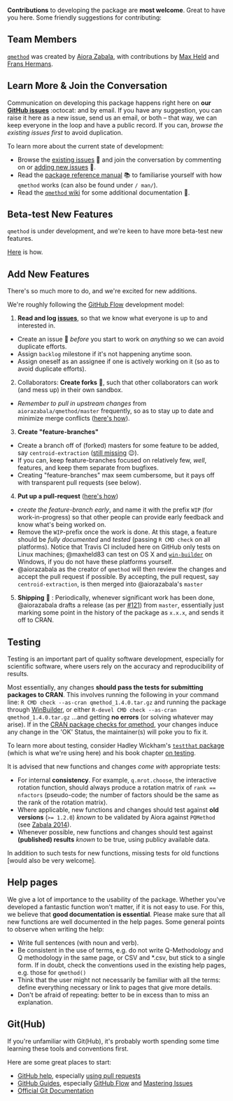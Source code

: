 
**Contributions** to developing the package are **most welcome**.
Great to have you here. Some friendly suggestions for contributing:


## Team Members

[`qmethod`](https://github.com/aiorazabala/qmethod) was created by [Aiora Zabala](http://www.landecon.cam.ac.uk/directory/aiora-zabala), with contributions by [Max Held](http://www.maxheld.de) and [Frans Hermans](www.maxheld.de).


## Learn More & Join the Conversation

Communication on developing this package happens right here on **our [GitHub issues](https://github.com/aiorazabala/qmethod/issues)** :octocat: and by email.
If you have any suggestion, you can raise it here as a new issue, send us an email, or both – that way, we can keep everyone in the loop and have a public record.
If you can, *browse the existing issues first* to avoid duplication.

To learn more about the current state of development:

- Browse the [existing issues](https://github.com/aiorazabala/qmethod/issues) :eyes: and join the conversation by commenting on or  [adding new issues](https://github.com/aiorazabala/qmethod/issues/new) :speech_balloon:.
- Read the [package reference manual](http://cran.r-project.org/web/packages/qmethod/qmethod.pdf) :books: to familiarise yourself with how `qmethod` works (can also be found under `/ man/`).
- Read the [`qmethod` wiki](https://github.com/aiorazabala/qmethod/wiki) for some additional documentation :notebook:.


## Beta-test New Features

`qmethod` is under development, and we're keen to have more beta-test new features.

[Here](https://github.com/aiorazabala/qmethod/wiki/Beta-testing) is how.


## Add New Features

There's so much more to do, and we're excited for new additions.

We're roughly following the [GitHub Flow](https://guides.github.com/introduction/flow/) development model:

1. **Read and log [issues](https://github.com/aiorazabala/qmethod/issues)**, so that we know what everyone is up to and interested in.
  - Create an issue :memo: *before* you start to work on *anything* so we can avoid duplicate efforts.
  -  Assign `backlog` milestone if it's not happening anytime soon.
  -  Assign oneself as an assignee if one is actively working on it (so as to avoid duplicate efforts).
2. Collaborators: **Create forks** :fork_and_knife:, such that other collaborators can work (and mess up) in their own sandbox.
  - *Remember to pull in upstream changes* from `aiorazabala/qmethod/master` frequently, so as to stay up to date and minimize merge conflicts ([here's how](https://help.github.com/articles/syncing-a-fork/)).
3. **Create "feature-branches"**
  - Create a branch off of (forked) masters for some feature to be added, say `centroid-extraction` ([still missing](https://github.com/aiorazabala/qmethod/issues/15) :wink:).
  - If you can, keep feature-branches focused on relatively few, *well*, features, and keep them separate from bugfixes.
  - Creating "feature-branches" max seem cumbersome, but it pays off with transparent pull requests (see below).
4. **Put up a pull-request** ([here's how](https://help.github.com/articles/using-pull-requests/))
  - *create the feature-branch early*, and name it with the prefix `WIP` (for work-in-progress) so that other people can provide early feedback and know what's being worked on.
  - Remove the `WIP`-prefix once the work is done.
    At this stage, a feature should be *fully documented* and *tested* (passing `R CMD check` on all platforms).
    Notice that Travis CI included here on GitHub only tests on Linux machines; @maxheld83 can test on OS X and [`win-builder`](http://win-builder.r-project.org/) on Windows, if you do not have these platforms yourself.
  - @aiorazabala as the creator of `qmethod` will then review the changes and accept the pull request if possible. 
  By accepting, the pull request, say `centroid-extraction`, is then merged into @aiorazabala's `master`
5. **Shipping** :ship: : Periodically, whenever significant work has been done, @aiorazabala drafts a release (as per [#121](https://github.com/aiorazabala/qmethod/issues/121)) from `master`, essentially just marking some point in the history of the package as `x.x.x`, and sends it off to CRAN.


## Testing

Testing is an important part of quality software development, especially for scientific software, where users rely on the accuracy and reproducibility of results.

Most essentially, any changes **should pass the tests for submitting packages to CRAN**. This involves running the following in your command line:
`R CMD check --as-cran qmethod_1.4.0.tar.gz`
and running the package through [WinBuilder](http://win-builder.r-project.org/), or
either `R-devel CMD check --as-cran qmethod_1.4.0.tar.gz`
...and getting **no errors** (or solving whatever may arise).
If in the [CRAN package checks for qmethod](https://cran.r-project.org/web/checks/check_results_qmethod.html), your changes induce any change in the 'OK' Status, the maintainer(s) will poke you to fix it.


To learn more about testing, consider Hadley Wickham's [`testthat` package](https://cran.r-project.org/package=testthat) (which is what we're using here) and his book chapter [on testing](http://r-pkgs.had.co.nz/tests.html).

It is advised that new functions and changes *come with* appropriate tests:

- For internal **consistency**. For example, `q.mrot.choose`, the interactive rotation function, should always produce a rotation matrix of `rank == nfactors` (pseudo-code; the number of factors should be the same as the rank of the rotation matrix).
- Where applicable, new functions and changes should test against **old versions** (`>= 1.2.0`) *known* to be validated by Aiora against `PQMethod` (see [Zabala 2014](http://journal.r-project.org/archive/2014-2/zabala.pdf)). 
- Whenever possible, new functions and changes should test against **(published) results** *known* to be true, using publicy available data.

In addition to such tests for new functions, missing tests for old functions [would also be very welcome].

## Help pages

We give a lot of importance to the usability of the package. Whether you've developed a fantastic function won't matter, if it is not easy to use. For this, we believe that **good documentation is essential**. Please make sure that all new functions are well documented in the help pages. Some general points to observe when writing the help:
- Write full sentences (with noun and verb).
- Be consistent in the use of terms, e.g. do not write Q-Methodology and Q methodology in the same page, or CSV and *.csv, but stick to a single form. If in doubt, check the conventions used in the existing help pages, e.g. those for `qmethod()`
- Think that the user might not necessarily be familiar with all the terms: define everything necessary or link to pages that give more details.
- Don't be afraid of repeating: better to be in excess than to miss an explanation.


## Git(Hub)

If you're unfamiliar with Git(Hub), it's probably worth spending some time learning these tools and conventions first.

Here are some great places to start:

- [GitHub help](https://help.github.com), especially [using pull requests](https://help.github.com/articles/using-pull-requests/)
- [GitHub Guides](https://help.github.com/articles/using-pull-requests/), especially [GitHub Flow](https://guides.github.com/introduction/flow) and [Mastering Issues](https://guides.github.com/features/issues)
- [Official Git Documentation](https://git-scm.com/doc)

